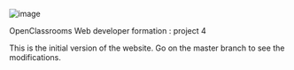 ![image](https://github.com/user-attachments/assets/f952d665-297f-42a1-801a-5d51baca50af)

OpenClassrooms Web developer formation : project 4

This is the initial version of the website.
Go on the master branch to see the modifications.
